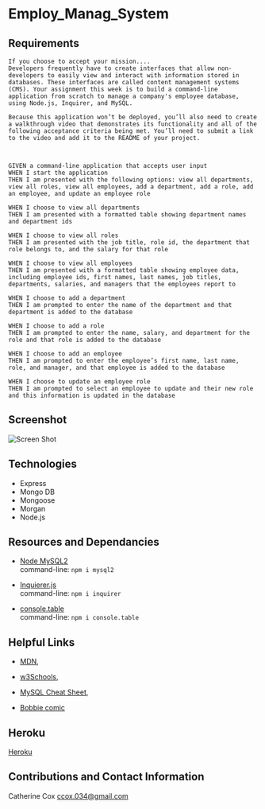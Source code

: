 # Employ_Manag_System

## Requirements

<!-- ----------------------- -->

```
If you choose to accept your mission....
Developers frequently have to create interfaces that allow non-developers to easily view and interact with information stored in databases. These interfaces are called content management systems (CMS). Your assignment this week is to build a command-line application from scratch to manage a company's employee database, using Node.js, Inquirer, and MySQL.

Because this application won’t be deployed, you’ll also need to create a walkthrough video that demonstrates its functionality and all of the following acceptance criteria being met. You’ll need to submit a link to the video and add it to the README of your project.



GIVEN a command-line application that accepts user input
WHEN I start the application
THEN I am presented with the following options: view all departments, view all roles, view all employees, add a department, add a role, add an employee, and update an employee role

WHEN I choose to view all departments
THEN I am presented with a formatted table showing department names and department ids

WHEN I choose to view all roles
THEN I am presented with the job title, role id, the department that role belongs to, and the salary for that role

WHEN I choose to view all employees
THEN I am presented with a formatted table showing employee data, including employee ids, first names, last names, job titles, departments, salaries, and managers that the employees report to

WHEN I choose to add a department
THEN I am prompted to enter the name of the department and that department is added to the database

WHEN I choose to add a role
THEN I am prompted to enter the name, salary, and department for the role and that role is added to the database

WHEN I choose to add an employee
THEN I am prompted to enter the employee’s first name, last name, role, and manager, and that employee is added to the database

WHEN I choose to update an employee role
THEN I am prompted to select an employee to update and their new role and this information is updated in the database
```

## Screenshot

<!-- ----------------------- -->

![Screen Shot]()

## Technologies

<!-- ----------------------- -->

- Express
- Mongo DB
- Mongoose
- Morgan
- Node.js

## Resources and Dependancies

<!-- ----------------------- -->

- [Node MySQL2](https://www.npmjs.com/package/mysql2)<br />
  command-line: `npm i mysql2`

- [Inquierer.js](https://www.npmjs.com/package/inquirer)<br />
  command-line: `npm i inquirer`

- [console.table](https://www.npmjs.com/package/console.table)<br />
  command-line: `npm i console.table`

## Helpful Links

- [MDN](https://developer.mozilla.org/en-US/docs/Web/API/console/table),

- [w3Schools](https://www.w3schools.com/sql/sql_delete.asp),

- [MySQL Cheat Sheet](https://gist.github.com/bradtraversy/c831baaad44343cc945e76c2e30927b3),

- [Bobbie comic](https://www.explainxkcd.com/wiki/images/5/5f/exploits_of_a_mom.png)

## Heroku

<!-- ----------------------- -->

[Heroku]()

## Contributions and Contact Information

<!-- ----------------------- -->

Catherine Cox
ccox.034@gmail.com
